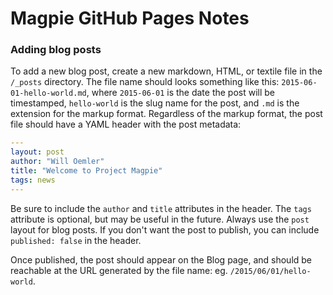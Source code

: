 # Magpie GitHub Pages Notes

### Adding blog posts
To add a new blog post, create a new markdown, HTML, or textile file in the `/_posts` directory.  The file name should looks something like this: `2015-06-01-hello-world.md`, where `2015-06-01` is the date the post will be timestamped, `hello-world` is the slug name for the post, and `.md` is the extension for the markup format.  Regardless of the markup format, the post file should have a YAML header with the post metadata:

```YAML
---
layout: post
author: "Will Oemler"
title: "Welcome to Project Magpie"
tags: news
---
```

Be sure to include the `author` and `title` attributes in the header.  The `tags` attribute is optional, but may be useful in the future.  Always use the `post` layout for blog posts. If you don't want the post to publish, you can include `published: false` in the header.

Once published, the post should appear on the Blog page, and should be reachable at the URL generated by the file name: eg. `/2015/06/01/hello-world`.
